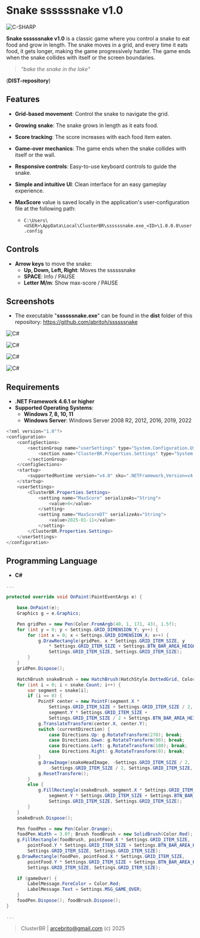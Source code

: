 # Snake ssssssnake v1.0
![C-SHARP](./Resources/c-sharp-logo.png "C-SHARP")

**Snake ssssssnake v1.0** is a classic game where you control a snake to eat food and grow in length. The snake moves in a grid, and every time it eats food, it gets longer, making the game progressively harder. The game ends when the snake collides with itself or the screen boundaries.

> *"bake the snake in the lake"*

(**DIST-repository**)

## Features

- **Grid-based movement**: Control the snake to navigate the grid.
- **Growing snake**: The snake grows in length as it eats food.
- **Score tracking**: The score increases with each food item eaten.
- **Game-over mechanics**: The game ends when the snake collides with itself or the wall.
- **Responsive controls**: Easy-to-use keyboard controls to guide the snake.
- **Simple and intuitive UI**: Clean interface for an easy gameplay experience.

- **MaxScore** value is saved locally in the application's user-configuration file at the following path:
    - `C:\Users\<USER>\AppData\Local\ClusterBR\ssssssnake.exe_<ID>\1.0.0.0\user.config`

## Controls

- **Arrow keys** to move the snake: 
  - **Up, Down, Left, Right**: Moves the ssssssnake
  - **SPACE**: Info / PAUSE
  - **Letter M/m**: Show max-score / PAUSE

## Screenshots

- The executable "**ssssssnake.exe**" can be found in the **dist** folder of this repository:
https://github.com/abritoh/ssssssnake


![C#](./Resources/ssssssnake-v1.0-2.png "ssssssnake v1.0")

![C#](./Resources/ssssssnake-about.png "ssssssnake v1.0")

![C#](./Resources/ssssssnake-max-score.png "ssssssnake v1.0")

![C#](./Resources/ssssssnake-max-score-v1.0-2025-0119.png "ssssssnake v1.0-2025-0119")


## Requirements

- **.NET Framework 4.6.1 or higher**
- **Supported Operating Systems**:
  - **Windows 7, 8, 10, 11**
  - **Windows Server**: Windows Server 2008 R2, 2012, 2016, 2019, 2022
    
```csharp
<?xml version="1.0"?>
<configuration>
    <configSections>
        <sectionGroup name="userSettings" type="System.Configuration.UserSettingsGroup, System, Version=4.0.0.0, Culture=neutral, PublicKeyToken=b77a5c561934e089">
            <section name="ClusterBR.Properties.Settings" type="System.Configuration.ClientSettingsSection, System, Version=4.0.0.0, Culture=neutral, PublicKeyToken=b77a5c561934e089" allowExeDefinition="MachineToLocalUser" requirePermission="false"/>
        </sectionGroup>
    </configSections>
    <startup> 
        <supportedRuntime version="v4.0" sku=".NETFramework,Version=v4.6.1"/>
    </startup>
    <userSettings>
        <ClusterBR.Properties.Settings>
            <setting name="MaxScore" serializeAs="String">
                <value>0</value>
            </setting>
            <setting name="MaxScoreDT" serializeAs="String">
                <value>2025-01-11</value>
            </setting>
        </ClusterBR.Properties.Settings>
    </userSettings>
</configuration>
```

## Programming Language

- **C#**

```csharp
...

protected override void OnPaint(PaintEventArgs e) {

    base.OnPaint(e);
    Graphics g = e.Graphics;            

    Pen gridPen = new Pen(Color.FromArgb(40, 1, 171, 43), 1.5f);
    for (int y = 0; y < Settings.GRID_DIMENSION_Y; y++) {
        for (int x = 0; x < Settings.GRID_DIMENSION_X; x++) {
            g.DrawRectangle(gridPen, x * Settings.GRID_ITEM_SIZE, y 
                * Settings.GRID_ITEM_SIZE + Settings.BTN_BAR_AREA_HEIGHT, 
                Settings.GRID_ITEM_SIZE, Settings.GRID_ITEM_SIZE);
        }
    }
    gridPen.Dispose();

    HatchBrush snakeBrush = new HatchBrush(HatchStyle.DottedGrid, Color.YellowGreen, Color.Green);
    for (int i = 0; i < snake.Count; i++) {
        var segment = snake[i];
        if (i == 0) {
            PointF center = new PointF(segment.X * 
                Settings.GRID_ITEM_SIZE + Settings.GRID_ITEM_SIZE / 2, 
                segment.Y * Settings.GRID_ITEM_SIZE + 
                Settings.GRID_ITEM_SIZE / 2 + Settings.BTN_BAR_AREA_HEIGHT);
            g.TranslateTransform(center.X, center.Y);
            switch (currentDirection) {
                case Directions.Up: g.RotateTransform(270); break;
                case Directions.Down: g.RotateTransform(90); break;
                case Directions.Left: g.RotateTransform(180); break;
                case Directions.Right: g.RotateTransform(0); break;
            }
            g.DrawImage(snakeHeadImage, -Settings.GRID_ITEM_SIZE / 2, 
                -Settings.GRID_ITEM_SIZE / 2, Settings.GRID_ITEM_SIZE, Settings.GRID_ITEM_SIZE);
            g.ResetTransform();
        }
        else {
            g.FillRectangle(snakeBrush, segment.X * Settings.GRID_ITEM_SIZE, 
                segment.Y * Settings.GRID_ITEM_SIZE + Settings.BTN_BAR_AREA_HEIGHT, 
                Settings.GRID_ITEM_SIZE, Settings.GRID_ITEM_SIZE);                    
        }
    }
    snakeBrush.Dispose();

    Pen foodPen = new Pen(Color.Orange);
    foodPen.Width = 3.0f; Brush foodBrush = new SolidBrush(Color.Red);
    g.FillRectangle(foodBrush, pointFood.X * Settings.GRID_ITEM_SIZE, 
        pointFood.Y * Settings.GRID_ITEM_SIZE + Settings.BTN_BAR_AREA_HEIGHT, 
        Settings.GRID_ITEM_SIZE, Settings.GRID_ITEM_SIZE);
    g.DrawRectangle(foodPen, pointFood.X * Settings.GRID_ITEM_SIZE, 
        pointFood.Y * Settings.GRID_ITEM_SIZE + Settings.BTN_BAR_AREA_HEIGHT,
        Settings.GRID_ITEM_SIZE, Settings.GRID_ITEM_SIZE);

    if (gameOver) {                
        LabelMessage.ForeColor = Color.Red;
        LabelMessage.Text = Settings.MSG_GAME_OVER;
    }
    foodPen.Dispose(); foodBrush.Dispose();
}

...
```

> ClusterBR  | arcebrito@gmail.com (c) 2025